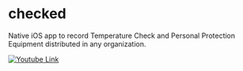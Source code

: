 # checked
Native iOS app to record Temperature Check and Personal Protection Equipment distributed in any organization.

[![Youtube Link](https://img.youtube.com/vi/gesXz-7NH2w/0.jpg)](https://youtu.be/gesXz-7NH2w)
